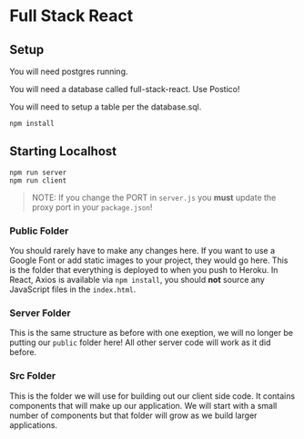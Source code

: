 # Full Stack React

## Setup

You will need postgres running.

You will need a database called full-stack-react.
Use Postico!

You will need to setup a table per the database.sql.

`npm install`

## Starting Localhost

```
npm run server
npm run client
```

> NOTE: If you change the PORT in `server.js` you **must** update the proxy port in your `package.json`!


### Public Folder

You should rarely have to make any changes here. If you want to use a Google Font or add static images to your project, they would go here. This is the folder that everything is deployed to when you push to Heroku. In React, Axios is available via `npm install`, you should **not** source any JavaScript files in the `index.html`.

### Server Folder

This is the same structure as before with one exeption, we will no longer be putting our `public` folder here! All other server code will work as it did before.

### Src Folder

This is the folder we will use for building out our client side code. It contains components that will make up our application. We will start with a small number of components but that folder will grow as we build larger applications.
